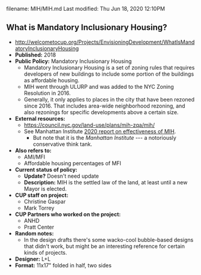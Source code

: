filename: MIH/MIH.md
Last modified: Thu Jun 18, 2020  12:10PM
  

## What is Mandatory Inclusionary Housing?
* http://welcometocup.org/Projects/EnvisioningDevelopment/WhatIsMandatoryInclusionaryHousing
* **Published:** 2018
* **Public Policy:** Mandatory Inclusionary Housing
	* Mandatory Inclusionary Housing is a set of zoning rules that requires developers of new buildings to include some portion of the buildings as affordable housing.
	* MIH went through ULURP and was added to the NYC Zoning Resolution in 2016.
	* Generally, it only applies to places in the city that have been rezoned since 2016. That includes area-wide neighborhood rezoning, and also rezonings for specific developments above a certain size.
* **External resources:** 
	* https://council.nyc.gov/land-use/plans/mih-zqa/mih/
	* See Manhattan Institute [2020 report on effectiveness of MIH](./deblasios-mandatory-inclusionary-housing-program.pdf).
		* But note that it is the _Manhattan Institute_ --- a notoriously conservative think tank.
* **Also refers to:**
	* AMI/MFI
	* Affordable housing percentages of MFI
* **Current status of policy:**
	* **Update?** Doesn't need update
	* **Description:** MIH is the settled law of the land, at least until a new Mayor is elected.
* **CUP staff on project:**
	* Christine Gaspar
	* Mark Torrey
* **CUP Partners who worked on the project:**
	* ANHD
	* Pratt Center
* **Random notes:**
	* In the design drafts there's some wacko-cool bubble-based designs that didn't work, but might be an interesting reference for certain kinds of projects.
* **Designer:** L+L
* **Format:** 11x17" folded in half, two sides



